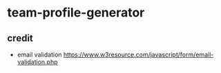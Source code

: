 # team-profile-generator

## credit
- email validation
https://www.w3resource.com/javascript/form/email-validation.php